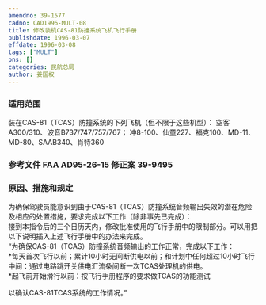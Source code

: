 ```yaml
---
amendno: 39-1577  
cadno: CAD1996-MULT-08  
title: 修改装机CAS-81防撞系统飞机飞行手册  
publishdate: 1996-03-07  
effdate: 1996-03-08  
tags: ["MULT"]  
pns: []  
categories: 民航总局  
author: 姜国权  
---
```

  
### 适用范围  
装在CAS-81（TCAS）防撞系统的下列飞机（但不限于这些机型）： 空客A300/310、波音B737/747/757/767； 冲8-100、仙童227、福克100、MD-11、MD-80、SAAB340、肖特360  
  
<!--more-->  
### 参考文件  FAA AD95-26-15 修正案 39-9495  
  
### 原因、措施和规定  
为确保驾驶员能意识到由于CAS-81（TCAS）防撞系统音频输出失效的潜在危险及相应的处置措施，要求完成以下工作（除非事先已完成）：  
    接到本指令后的三个日历天内，修改批准使用的飞行手册中的限制部分。可以用把以下说明插入上述飞行手册中的办法来完成。  
“为确保CAS-81（TCAS）防撞系统音频输出的工作正常，完成以下工作：  
    *每天首次飞行以前；累计10小时无间断供电以前；和计划中任何超过10小时飞行中间：通过电路跳开关供电汇流条间断一次TCAS处理机的供电。  
    *起飞前开始滑行以前：按飞行手册程序的要求做TCAS的功能测试  
      
以确认CAS-81TCAS系统的工作情况。”  
